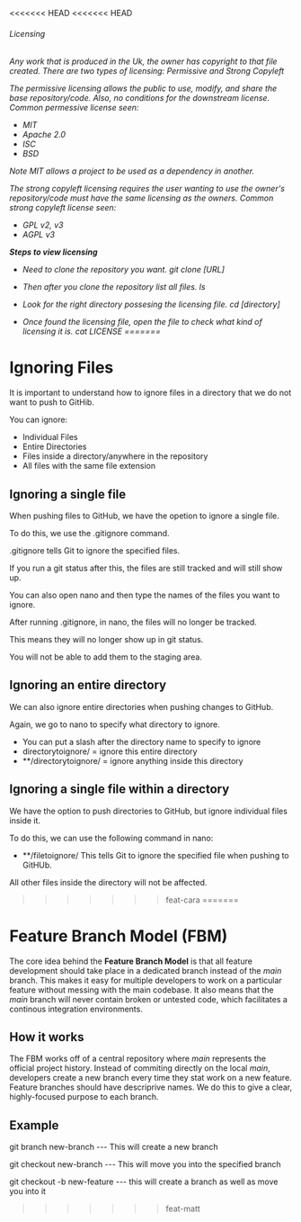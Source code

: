 <<<<<<< HEAD
<<<<<<< HEAD
<h6>Licensing<h6>
Any work that is produced in the Uk, the owner has copyright to that file created.
There are two types of licensing: Permissive and Strong Copyleft

The permissive licensing allows the public to use, modify, and share the base repository/code. Also, no conditions for the downstream license.
Common permessive license seen:
- MIT
- Apache 2.0
- ISC
- BSD

Note MIT allows a project to be used as a dependency in another.

The strong copyleft licensing requires the user wanting to use the owner's repository/code must have the same licensing as the owners.
Common strong copyleft license seen:
- GPL v2, v3
- AGPL v3

<strong>Steps to view licensing</strong>

- Need to clone the repository you want.
git clone [URL]

- Then after you clone the repository list all files.
ls

- Look for the right directory possesing the licensing file.
cd [directory]

- Once found the licensing file, open the file to check what kind of licensing it is.
cat LICENSE
=======
# Ignoring Files 

It is important to understand how to ignore files in a directory that we do not want to push to GitHib.

 You can ignore:
 - Individual Files
 - Entire Directories 
 - Files inside a directory/anywhere in the repository 
 - All files with the same file extension 

## Ignoring a single file
When pushing files to GitHub, we have the opetion to ignore a single file.

To do this, we use the .gitignore command. 

.gitignore tells Git to ignore the specified files.

If you run a git status after this, the files are still tracked and will still show up. 

You can also open nano and then type the names of the files you want to ignore. 

After running .gitignore, in nano, the files will no longer be tracked.

This means they will no longer show up in git status. 

You will not be able to add them to the staging area. 

## Ignoring an entire directory 
We can also ignore entire directories when pushing changes to GitHub. 

Again, we go to nano to specify what directory to ignore. 
 - You can put a slash after the directory name to specify to ignore
 - directorytoignore/  = ignore this entire directory 
 - **/directorytoignore/  = ignore anything inside this directory 

## Ignoring a single file within a directory 
We have the option to push directories to GitHub, but ignore individual files inside it.

To do this, we can use the following command in nano:
 - **/filetoignore/
This tells Git to ignore the specified file when pushing to GitHUb.

All other files inside the directory will not be affected. 


>>>>>>> feat-cara
=======
# Feature Branch Model (FBM)

The core idea behind the **Feature Branch Model** is that all feature development should take place in a dedicated branch instead
of the *main* branch. This makes it easy for multiple developers to work on a particular feature without messing with the
main codebase. It also means that the *main* branch will never contain broken or untested code, which facilitates a continous 
integration environments.

## How it works

The FBM works off of a central repository where *main* represents the official project history. Instead of commiting directly on the 
local *main*, developers create a new branch every time they stat work on a new feature. Feature branches should have descriprive names.
We do this to give a clear, highly-focused purpose to each branch. 

## Example

git branch new-branch --- This will create a new branch

git checkout new-branch --- This will move you into the specified branch

git checkout -b new-feature --- this will create a branch as well as move you into it
>>>>>>> feat-matt
